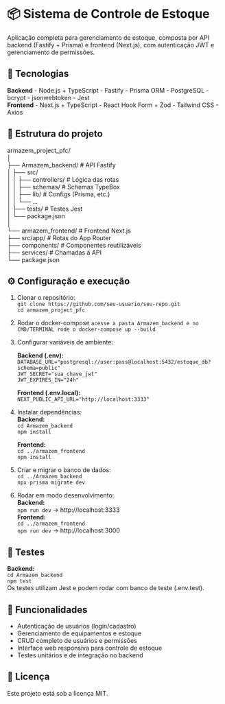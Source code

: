 # 📦 Sistema de Controle de Estoque
Aplicação completa para gerenciamento de estoque, composta por API backend (Fastify + Prisma) e frontend (Next.js), com autenticação JWT e gerenciamento de permissões.

## 🚀 Tecnologias
**Backend** - Node.js + TypeScript - Fastify - Prisma ORM - PostgreSQL - bcrypt - jsonwebtoken - Jest  
**Frontend** - Next.js + TypeScript - React Hook Form + Zod - Tailwind CSS - Axios

## 📂 Estrutura do projeto
armazem_project_pfc/  
│  
├── Armazem_backend/      # API Fastify  
│   ├── src/  
│   │   ├── controllers/  # Lógica das rotas  
│   │   ├── schemas/      # Schemas TypeBox  
│   │   ├── lib/          # Configs (Prisma, etc.)  
│   │   └── ...  
│   ├── tests/            # Testes Jest  
│   └── package.json  
│  
└── armazem_frontend/     # Frontend Next.js  
    ├── src/app/          # Rotas do App Router  
    ├── components/       # Componentes reutilizáveis  
    ├── services/         # Chamadas à API  
    └── package.json

## ⚙️ Configuração e execução
1. Clonar o repositório:  
   `git clone https://github.com/seu-usuario/seu-repo.git`  
   `cd armazem_project_pfc`  

2. Rodar o docker-compose
   `acesse a pasta Armazem_backend e no CMD/TERMINAL rode o docker-compose up --build`

3. Configurar variáveis de ambiente:  

   **Backend (.env):**  
   `DATABASE_URL="postgresql://user:pass@localhost:5432/estoque_db?schema=public"`  
   `JWT_SECRET="sua_chave_jwt"`  
   `JWT_EXPIRES_IN="24h"`  

   **Frontend (.env.local):**  
   `NEXT_PUBLIC_API_URL="http://localhost:3333"`  

4. Instalar dependências:  
   **Backend:**  
   `cd Armazem_backend`  
   `npm install`  

   **Frontend:**  
   `cd ../armazem_frontend`  
   `npm install`  

5. Criar e migrar o banco de dados:  
   `cd ../Armazem_backend`  
   `npx prisma migrate dev`  

6. Rodar em modo desenvolvimento:  
   **Backend:**  
   `npm run dev` → http://localhost:3333  
   **Frontend:**  
   `cd ../armazem_frontend`  
   `npm run dev` → http://localhost:3000

## 🧪 Testes
**Backend:**  
`cd Armazem_backend`  
`npm test`  
Os testes utilizam Jest e podem rodar com banco de teste (.env.test).

## 📌 Funcionalidades
- Autenticação de usuários (login/cadastro)  
- Gerenciamento de equipamentos e estoque  
- CRUD completo de usuários e permissões  
- Interface web responsiva para controle de estoque  
- Testes unitários e de integração no backend

## 📄 Licença
Este projeto está sob a licença MIT.
